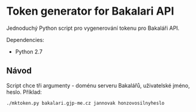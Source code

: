 # Token generator for Bakalari API
Jednoduchý Python script pro vygenerování tokenu pro Bakaláři API.

Dependencies:
- Python 2.7

## Návod
Script chce tři argumenty - doménu serveru Bakalářů, uživatelské jméno, heslo. Příklad:
```sh
./mktoken.py bakalari.gjp-me.cz jannovak honzovosilnyheslo
```
